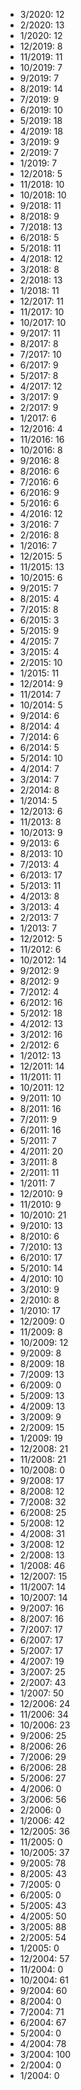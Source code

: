 *  3/2020: 12
*  2/2020: 13
*  1/2020: 12
*  12/2019: 8
*  11/2019: 11
*  10/2019: 7
*  9/2019: 7
*  8/2019: 14
*  7/2019: 9
*  6/2019: 10
*  5/2019: 18
*  4/2019: 18
*  3/2019: 9
*  2/2019: 7
*  1/2019: 7
*  12/2018: 5
*  11/2018: 10
*  10/2018: 10
*  9/2018: 11
*  8/2018: 9
*  7/2018: 13
*  6/2018: 5
*  5/2018: 11
*  4/2018: 12
*  3/2018: 8
*  2/2018: 13
*  1/2018: 11
*  12/2017: 11
*  11/2017: 10
*  10/2017: 10
*  9/2017: 11
*  8/2017: 8
*  7/2017: 10
*  6/2017: 9
*  5/2017: 8
*  4/2017: 12
*  3/2017: 9
*  2/2017: 9
*  1/2017: 6
*  12/2016: 4
*  11/2016: 16
*  10/2016: 8
*  9/2016: 8
*  8/2016: 6
*  7/2016: 6
*  6/2016: 9
*  5/2016: 6
*  4/2016: 12
*  3/2016: 7
*  2/2016: 8
*  1/2016: 7
*  12/2015: 5
*  11/2015: 13
*  10/2015: 6
*  9/2015: 7
*  8/2015: 4
*  7/2015: 8
*  6/2015: 3
*  5/2015: 9
*  4/2015: 7
*  3/2015: 4
*  2/2015: 10
*  1/2015: 11
*  12/2014: 9
*  11/2014: 7
*  10/2014: 5
*  9/2014: 6
*  8/2014: 4
*  7/2014: 6
*  6/2014: 5
*  5/2014: 10
*  4/2014: 7
*  3/2014: 7
*  2/2014: 8
*  1/2014: 5
*  12/2013: 6
*  11/2013: 8
*  10/2013: 9
*  9/2013: 6
*  8/2013: 10
*  7/2013: 4
*  6/2013: 17
*  5/2013: 11
*  4/2013: 8
*  3/2013: 4
*  2/2013: 7
*  1/2013: 7
*  12/2012: 5
*  11/2012: 6
*  10/2012: 14
*  9/2012: 9
*  8/2012: 9
*  7/2012: 4
*  6/2012: 16
*  5/2012: 18
*  4/2012: 13
*  3/2012: 16
*  2/2012: 6
*  1/2012: 13
*  12/2011: 14
*  11/2011: 11
*  10/2011: 12
*  9/2011: 10
*  8/2011: 16
*  7/2011: 9
*  6/2011: 16
*  5/2011: 7
*  4/2011: 20
*  3/2011: 8
*  2/2011: 11
*  1/2011: 7
*  12/2010: 9
*  11/2010: 9
*  10/2010: 21
*  9/2010: 13
*  8/2010: 6
*  7/2010: 13
*  6/2010: 17
*  5/2010: 14
*  4/2010: 10
*  3/2010: 9
*  2/2010: 8
*  1/2010: 17
*  12/2009: 0
*  11/2009: 8
*  10/2009: 12
*  9/2009: 8
*  8/2009: 18
*  7/2009: 13
*  6/2009: 0
*  5/2009: 13
*  4/2009: 13
*  3/2009: 9
*  2/2009: 15
*  1/2009: 19
*  12/2008: 21
*  11/2008: 21
*  10/2008: 0
*  9/2008: 17
*  8/2008: 12
*  7/2008: 32
*  6/2008: 25
*  5/2008: 12
*  4/2008: 31
*  3/2008: 12
*  2/2008: 13
*  1/2008: 46
*  12/2007: 15
*  11/2007: 14
*  10/2007: 14
*  9/2007: 16
*  8/2007: 16
*  7/2007: 17
*  6/2007: 17
*  5/2007: 17
*  4/2007: 19
*  3/2007: 25
*  2/2007: 43
*  1/2007: 50
*  12/2006: 24
*  11/2006: 34
*  10/2006: 23
*  9/2006: 25
*  8/2006: 26
*  7/2006: 29
*  6/2006: 28
*  5/2006: 27
*  4/2006: 0
*  3/2006: 56
*  2/2006: 0
*  1/2006: 42
*  12/2005: 36
*  11/2005: 0
*  10/2005: 37
*  9/2005: 78
*  8/2005: 43
*  7/2005: 0
*  6/2005: 0
*  5/2005: 43
*  4/2005: 50
*  3/2005: 88
*  2/2005: 54
*  1/2005: 0
*  12/2004: 57
*  11/2004: 0
*  10/2004: 61
*  9/2004: 60
*  8/2004: 0
*  7/2004: 71
*  6/2004: 67
*  5/2004: 0
*  4/2004: 78
*  3/2004: 100
*  2/2004: 0
*  1/2004: 0